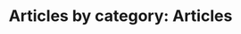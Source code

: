 ---
layout: blog_by_category
title: 'Articles by category: Articles'
description: "Articles by category: Articles - Grove Technologies - Washington DC's best Mac Support company for Digital Agencies"
category: articles
permalink: "/blog/category/articles/"
image: /images/blog_cat/articles.png
src: /images/blog_cat/articles-pic.png
tagline: "<br>Our Blog"
---
